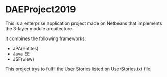 # DAEProject2019

This is a enterprise application project made on Netbeans that implements the 3-layer module arquitecture.

It combines the following frameworks:
* JPA(entites)
* Java EE
* JSF(view)

This project trys to fulfil the User Stories listed on UserStories.txt file.

